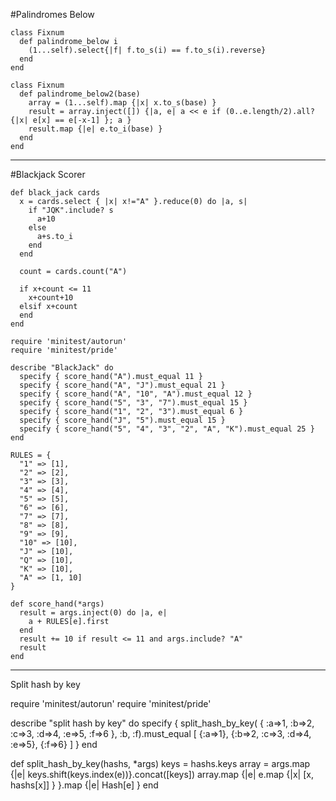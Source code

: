#Palindromes Below
```
class Fixnum 
  def palindrome_below i
    (1...self).select{|f| f.to_s(i) == f.to_s(i).reverse}
  end  
end
```
```
class Fixnum
  def palindrome_below2(base)
    array = (1...self).map {|x| x.to_s(base) }
    result = array.inject([]) {|a, e| a << e if (0..e.length/2).all? {|x| e[x] == e[-x-1] }; a }
    result.map {|e| e.to_i(base) }
  end
end
```
---

#Blackjack Scorer
```
def black_jack cards
  x = cards.select { |x| x!="A" }.reduce(0) do |a, s|
    if "JQK".include? s
      a+10
    else
      a+s.to_i
    end
  end

  count = cards.count("A")

  if x+count <= 11
    x+count+10
  elsif x+count
  end
end
```

```
require 'minitest/autorun'
require 'minitest/pride'

describe "BlackJack" do
  specify { score_hand("A").must_equal 11 }
  specify { score_hand("A", "J").must_equal 21 }
  specify { score_hand("A", "10", "A").must_equal 12 }
  specify { score_hand("5", "3", "7").must_equal 15 }
  specify { score_hand("1", "2", "3").must_equal 6 }
  specify { score_hand("J", "5").must_equal 15 }
  specify { score_hand("5", "4", "3", "2", "A", "K").must_equal 25 }
end

RULES = {
  "1" => [1],
  "2" => [2],
  "3" => [3],
  "4" => [4],
  "5" => [5],
  "6" => [6],
  "7" => [7],
  "8" => [8],
  "9" => [9],
  "10" => [10],
  "J" => [10],
  "Q" => [10],
  "K" => [10],
  "A" => [1, 10]
}

def score_hand(*args)
  result = args.inject(0) do |a, e|
    a + RULES[e].first
  end
  result += 10 if result <= 11 and args.include? "A"
  result
end
```
---
Split hash by key

require 'minitest/autorun'
require 'minitest/pride'

describe "split hash by key" do
  specify { split_hash_by_key( { :a=>1, :b=>2, :c=>3, :d=>4, :e=>5, :f=>6 }, :b, :f).must_equal [ {:a=>1}, {:b=>2, :c=>3, :d=>4, :e=>5}, {:f=>6} ] }
end

def split_hash_by_key(hashs, *args)
  keys = hashs.keys
  array = args.map {|e| keys.shift(keys.index(e))}.concat([keys])
  array.map {|e| e.map {|x| [x, hashs[x]] } }.map {|e| Hash[e] }
end

